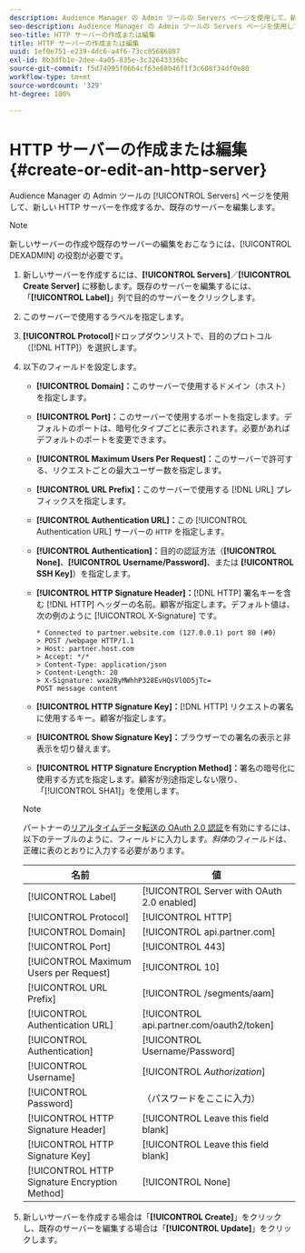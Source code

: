 ```yaml
---
description: Audience Manager の Admin ツールの Servers ページを使用して、新しい HTTP サーバーを作成するか、既存のサーバーを編集します。
seo-description: Audience Manager の Admin ツールの Servers ページを使用して、新しい HTTP サーバーを作成するか、既存のサーバーを編集します。
seo-title: HTTP サーバーの作成または編集
title: HTTP サーバーの作成または編集
uuid: 1ef0e751-e239-4dc6-a4f6-73cc05686807
exl-id: 8b3dfb1e-2dee-4a05-835e-3c32643336bc
source-git-commit: f5d74995f0664cf63e68b46f1f3c608f34df0e80
workflow-type: tm+mt
source-wordcount: '329'
ht-degree: 100%

---
```


# HTTP サーバーの作成または編集 {#create-or-edit-an-http-server}

Audience Manager の Admin ツールの [!UICONTROL Servers] ページを使用して、新しい HTTP サーバーを作成するか、既存のサーバーを編集します。

>[!NOTE]
>
>新しいサーバーの作成や既存のサーバーの編集をおこなうには、[!UICONTROL DEXADMIN] の役割が必要です。

1. 新しいサーバーを作成するには、**[!UICONTROL Servers]**／**[!UICONTROL Create Server]** に移動します。既存のサーバーを編集するには、「**[!UICONTROL Label]**」列で目的のサーバーをクリックします。
1. このサーバーで使用するラベルを指定します。
1. **[!UICONTROL Protocol]**&#x200B;ドロップダウンリストで、目的のプロトコル（[!DNL HTTP]）を選択します。
1. 以下のフィールドを設定します。

   * **[!UICONTROL Domain]：**&#x200B;このサーバーで使用するドメイン（ホスト）を指定します。
   * **[!UICONTROL Port]：**&#x200B;このサーバーで使用するポートを指定します。デフォルトのポートは、暗号化タイプごとに表示されます。必要があればデフォルトのポートを変更できます。
   * **[!UICONTROL Maximum Users Per Request]：**&#x200B;このサーバーで許可する、リクエストごとの最大ユーザー数を指定します。
   * **[!UICONTROL URL Prefix]：**&#x200B;このサーバーで使用する [!DNL URL] プレフィックスを指定します。
   * **[!UICONTROL Authentication URL]：**&#x200B;この [!UICONTROL Authentication URL] サーバーの `HTTP` を指定します。
   * **[!UICONTROL Authentication]：**&#x200B;目的の認証方法（**[!UICONTROL None]**、**[!UICONTROL Username/Password]**、または **[!UICONTROL SSH Key]**）を指定します。
   * **[!UICONTROL HTTP Signature Header]：**[!DNL HTTP] 署名キーを含む [!DNL HTTP] ヘッダーの名前。顧客が指定します。デフォルト値は、次の例のように [!UICONTROL X-Signature] です。

      ```
      * Connected to partner.website.com (127.0.0.1) port 80 (#0)
      > POST /webpage HTTP/1.1
      > Host: partner.host.com
      > Accept: */*
      > Content-Type: application/json
      > Content-Length: 20
      > X-Signature: wxa2ByMWhhP328EvHQsVlOD5jTc=
      POST message content
      ```

   * **[!UICONTROL HTTP Signature Key]：**[!DNL HTTP] リクエストの署名に使用するキー。顧客が指定します。
   * **[!UICONTROL Show Signature Key]：**&#x200B;ブラウザーでの署名の表示と非表示を切り替えます。
   * **[!UICONTROL HTTP Signature Encryption Method]：**&#x200B;署名の暗号化に使用する方式を指定します。顧客が別途指定しない限り、「[!UICONTROL SHA1]」を使用します。

   >[!NOTE]
   >
   >パートナーの[リアルタイムデータ転送の OAuth 2.0 認証](https://docs.adobe.com/help/ja-JP/audience-manager/user-guide/implemenation-integration-guides/receiving-audience-data/real-time-outbound-transfers/oauth-in-outbound-transfers.html)を有効にするには、以下のテーブルのように、フィールドに入力します。*斜体*&#x200B;のフィールドは、正確に表のとおりに入力する必要があります。

   | 名前 | 値 |
   |---|---|
   | [!UICONTROL Label] | [!UICONTROL Server with OAuth 2.0 enabled] |
   | [!UICONTROL Protocol] | [!UICONTROL HTTP] |
   | [!UICONTROL Domain] | [!UICONTROL api.partner.com] |
   | [!UICONTROL Port] | [!UICONTROL 443] |
   | [!UICONTROL Maximum Users per Request] | [!UICONTROL 10] |
   | [!UICONTROL URL Prefix] | [!UICONTROL /segments/aam] |
   | [!UICONTROL Authentication URL] | [!UICONTROL api.partner.com/oauth2/token] |
   | [!UICONTROL Authentication] | [!UICONTROL Username/Password] |
   | [!UICONTROL Username] | [!UICONTROL *Authorization*] |
   | [!UICONTROL Password] | （パスワードをここに入力） |
   | [!UICONTROL HTTP Signature Header] | [!UICONTROL Leave this field blank] |
   | [!UICONTROL HTTP Signature Key] | [!UICONTROL Leave this field blank] |
   | [!UICONTROL HTTP Signature Encryption Method] | [!UICONTROL None] |

1. 新しいサーバーを作成する場合は「**[!UICONTROL Create]**」をクリックし、既存のサーバーを編集する場合は「**[!UICONTROL Update]**」をクリックします。
